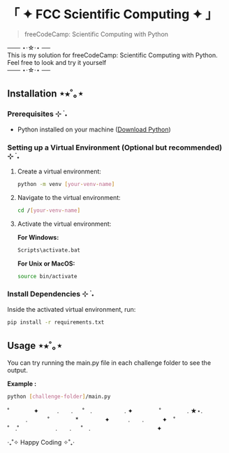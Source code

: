 # 「 ✦ FCC Scientific Computing ✦ 」

> freeCodeCamp: Scientific Computing with Python

─── ⋆⋅☆⋅⋆ ──\
This is my solution for freeCodeCamp: Scientific Computing with Python. \
Feel free to look and try it yourself \
─── ⋆⋅☆⋅⋆ ──

## Installation ⋆⭒˚｡⋆

### Prerequisites ⊹ ࣪ ˖

- Python installed on your machine ([Download Python](https://www.python.org/downloads/))

### Setting up a Virtual Environment (Optional but recommended) ⊹ ࣪ ˖

1. Create a virtual environment:

    ```bash
    python -m venv [your-venv-name]
    ```

2. Navigate to the virtual environment:

    ```bash
    cd /[your-venv-name]
    ```

3. Activate the virtual environment:

    **For Windows:**

    ```bash
    Scripts\activate.bat
    ```

    **For Unix or MacOS:**

    ```bash
    source bin/activate
    ```

### Install Dependencies ⊹ ࣪ ˖

Inside the activated virtual environment, run:

```bash
pip install -r requirements.txt
```

## Usage ⋆⭒˚｡⋆

You can try running the main.py file in each challenge folder to see the output.

**Example :**

```bash
python [challenge-folder]/main.py
```

˚　　　　✦　　　.　　. 　 ˚　.　　　　　 . ✦　　　 　˚　　　　 . ★⋆.
　　　.   　　˚　　 　　*　　 　　✦　　　.　　.　　　✦　˚ 　　　　 ˚　.˚　　　　　　.　　. 　 ˚　.　　　　 　　 　　　　 ✦

‧₊˚✧ Happy Coding ✧˚₊‧
